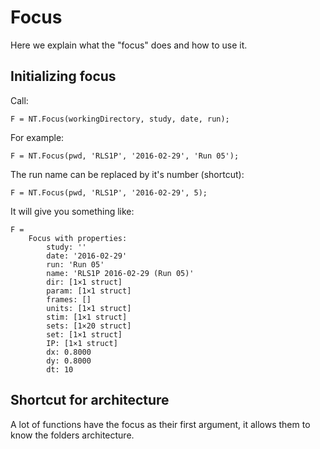 # Focus
Here we explain what the "focus" does and how to use it.

## Initializing focus
Call:

    F = NT.Focus(workingDirectory, study, date, run);

For example:

    F = NT.Focus(pwd, 'RLS1P', '2016-02-29', 'Run 05');

The run name can be replaced by it's number (shortcut):

    F = NT.Focus(pwd, 'RLS1P', '2016-02-29', 5);

It will give you something like:

    F = 
        Focus with properties:
            study: ''
            date: '2016-02-29'
            run: 'Run 05'
            name: 'RLS1P 2016-02-29 (Run 05)'
            dir: [1×1 struct]
            param: [1×1 struct]
            frames: []
            units: [1×1 struct]
            stim: [1×1 struct]
            sets: [1×20 struct]
            set: [1×1 struct]
            IP: [1×1 struct]
            dx: 0.8000
            dy: 0.8000
            dt: 10

## Shortcut for architecture
A lot of functions have the focus as their first argument, it allows them to know the folders architecture.
